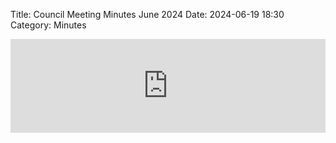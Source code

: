 Title: Council Meeting Minutes June 2024
Date: 2024-06-19 18:30
Category: Minutes

<embed width=100% style="height: -webkit-fill-available" src="https://docs.google.com/document/d/e/2PACX-1vQVok0vT859bCKIq81bNOLYpOdxX4lrjfKcRGEkxiyld__fQwfRWAMG3eaSA8KzmaQ3XjmnpKKUXL1R/pub?embedded=true"></embed>
